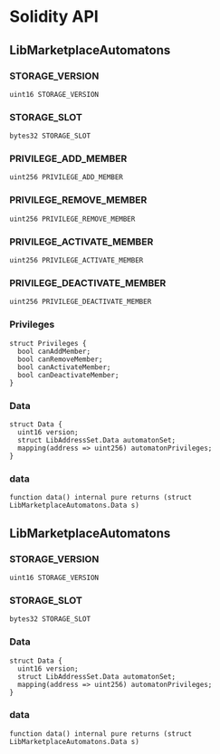 # Solidity API

## LibMarketplaceAutomatons

### STORAGE_VERSION

```solidity
uint16 STORAGE_VERSION
```

### STORAGE_SLOT

```solidity
bytes32 STORAGE_SLOT
```

### PRIVILEGE_ADD_MEMBER

```solidity
uint256 PRIVILEGE_ADD_MEMBER
```

### PRIVILEGE_REMOVE_MEMBER

```solidity
uint256 PRIVILEGE_REMOVE_MEMBER
```

### PRIVILEGE_ACTIVATE_MEMBER

```solidity
uint256 PRIVILEGE_ACTIVATE_MEMBER
```

### PRIVILEGE_DEACTIVATE_MEMBER

```solidity
uint256 PRIVILEGE_DEACTIVATE_MEMBER
```

### Privileges

```solidity
struct Privileges {
  bool canAddMember;
  bool canRemoveMember;
  bool canActivateMember;
  bool canDeactivateMember;
}
```

### Data

```solidity
struct Data {
  uint16 version;
  struct LibAddressSet.Data automatonSet;
  mapping(address => uint256) automatonPrivileges;
}
```

### data

```solidity
function data() internal pure returns (struct LibMarketplaceAutomatons.Data s)
```

## LibMarketplaceAutomatons

### STORAGE_VERSION

```solidity
uint16 STORAGE_VERSION
```

### STORAGE_SLOT

```solidity
bytes32 STORAGE_SLOT
```

### Data

```solidity
struct Data {
  uint16 version;
  struct LibAddressSet.Data automatonSet;
  mapping(address => uint256) automatonPrivileges;
}
```

### data

```solidity
function data() internal pure returns (struct LibMarketplaceAutomatons.Data s)
```

